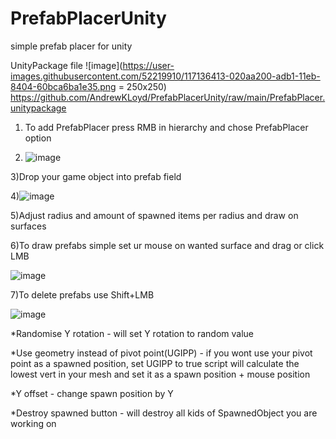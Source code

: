 # PrefabPlacerUnity
simple prefab placer for unity


UnityPackage file ![image](https://user-images.githubusercontent.com/52219910/117136413-020aa200-adb1-11eb-8404-60bca6ba1e35.png = 250x250)
 https://github.com/AndrewKLoyd/PrefabPlacerUnity/raw/main/PrefabPlacer.unitypackage
1) To add PrefabPlacer press RMB in hierarchy and chose PrefabPlacer option

2) ![image](https://user-images.githubusercontent.com/52219910/117135063-1d74ad80-adaf-11eb-9f6b-3d9d0c33a489.png)

3)Drop your game object into prefab field

4)![image](https://user-images.githubusercontent.com/52219910/117135177-3b421280-adaf-11eb-9985-df7c42f5fb7d.png)

5)Adjust radius and amount of spawned items per radius and draw on surfaces

6)To draw prefabs simple set ur mouse on wanted surface and drag or click LMB

![image](https://user-images.githubusercontent.com/52219910/117135762-100bf300-adb0-11eb-9c51-9258ff08a82c.png)


7)To delete prefabs use Shift+LMB

![image](https://user-images.githubusercontent.com/52219910/117135783-1a2df180-adb0-11eb-8f3d-e2269db3f45a.png)


*Randomise Y rotation - will set Y rotation to random value

*Use geometry instead of pivot point(UGIPP) - if you wont use your pivot point as a spawned position, set UGIPP to true script will calculate the lowest vert in your mesh and set it as a spawn position + mouse position

*Y offset - change spawn position by Y

*Destroy spawned button - will destroy all kids of SpawnedObject you are working on
